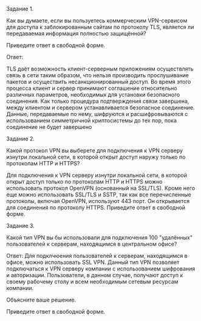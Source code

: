 Задание 1.

Как вы думаете, если вы пользуетесь коммерческим VPN-сервисом для доступа к заблокированным сайтам по протоколу TLS, является ли передаваемая информация полностью защищённой?

Приведите ответ в свободной форме.


Ответ:

TLS даёт возможность клиент-серверным приложениям осуществлять связь в сети таким образом, что нельзя производить прослушивание пакетов и осуществить несанкционированный доступ.
Во время этого процесса клиент и сервер принимают соглашение относительно различных параметров, необходимых для установки безопасного соединения. Как только процедура подтверждения связи завершена, между клиентом и сервером устанавливается безопасное соединение. Данные, передаваемые по нему, шифруются и расшифровываются с использованием симметричной криптосистемы до тех пор, пока соединение не будет завершено

Задание 2.

Какой протокол VPN вы выберете для подключения к VPN серверу изнутри локальной сети, в которой открыт доступ наружу только по протоколам HTTP и HTTPS?


Для подключения к VPN серверу изнутри локальной сети, в которой открыт доступ только по протоколам HTTP и HTTPS можно использовать протокол OpenVPN (основанный на SSL/TLS). Кроме него еще можно использовать SSL/TLS и SSTP, так как все перечисленные протоколы, включая OpenVPN, используют 443 порт. Он открывается для соединения по протоколу HTTPS.
Приведите ответ в свободной форме.


Задание 3.

Какой тип VPN вы бы использовали для подключения 100 "удалённых" пользователей к серверам, находящимся в центральном офисе?

Ответ:
Для подклчюения пользователей к серверам, находящимся в офисе, можно использовать SSL VPN. Данный тип VPN позволяет подключаться к VPN серверу компании с использованием шифрования и авторизации. Пользователи, в данном случае, получают доступ к своему рабочему столу и всем необходимым сетевым ресурсам компании.

Объясните ваше решение.

Приведите ответ в свободной форме.
